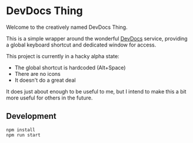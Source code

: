 # DevDocs Thing
Welcome to the creatively named DevDocs Thing.

This is a simple wrapper around the wonderful [DevDocs](`https://devdocs.io`) service, providing a global keyboard shortcut and dedicated window for access.

This project is currently in a hacky alpha state:
- The global shortcut is hardcoded (Alt+Space)
- There are no icons
- It doesn't do a great deal 

It does just about enough to be useful to me, but I intend to make this a bit more useful for others in the future.

## Development

```
npm install
npm run start
```
